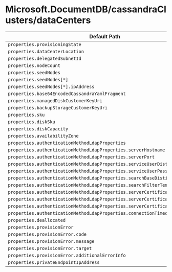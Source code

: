 # Microsoft.DocumentDB/cassandraClusters/dataCenters

| Default Path | Alias |
|---|---|
| `properties.provisioningState` | `Microsoft.DocumentDB/cassandraClusters/dataCenters/provisioningState` |
| `properties.dataCenterLocation` | `Microsoft.DocumentDB/cassandraClusters/dataCenters/dataCenterLocation` |
| `properties.delegatedSubnetId` | `Microsoft.DocumentDB/cassandraClusters/dataCenters/delegatedSubnetId` |
| `properties.nodeCount` | `Microsoft.DocumentDB/cassandraClusters/dataCenters/nodeCount` |
| `properties.seedNodes` | `Microsoft.DocumentDB/cassandraClusters/dataCenters/seedNodes` |
| `properties.seedNodes[*]` | `Microsoft.DocumentDB/cassandraClusters/dataCenters/seedNodes[*]` |
| `properties.seedNodes[*].ipAddress` | `Microsoft.DocumentDB/cassandraClusters/dataCenters/seedNodes[*].ipAddress` |
| `properties.base64EncodedCassandraYamlFragment` | `Microsoft.DocumentDB/cassandraClusters/dataCenters/base64EncodedCassandraYamlFragment` |
| `properties.managedDiskCustomerKeyUri` | `Microsoft.DocumentDB/cassandraClusters/dataCenters/managedDiskCustomerKeyUri` |
| `properties.backupStorageCustomerKeyUri` | `Microsoft.DocumentDB/cassandraClusters/dataCenters/backupStorageCustomerKeyUri` |
| `properties.sku` | `Microsoft.DocumentDB/cassandraClusters/dataCenters/sku` |
| `properties.diskSku` | `Microsoft.DocumentDB/cassandraClusters/dataCenters/diskSku` |
| `properties.diskCapacity` | `Microsoft.DocumentDB/cassandraClusters/dataCenters/diskCapacity` |
| `properties.availabilityZone` | `Microsoft.DocumentDB/cassandraClusters/dataCenters/availabilityZone` |
| `properties.authenticationMethodLdapProperties` | `Microsoft.DocumentDB/cassandraClusters/dataCenters/authenticationMethodLdapProperties` |
| `properties.authenticationMethodLdapProperties.serverHostname` | `Microsoft.DocumentDB/cassandraClusters/dataCenters/authenticationMethodLdapProperties.serverHostname` |
| `properties.authenticationMethodLdapProperties.serverPort` | `Microsoft.DocumentDB/cassandraClusters/dataCenters/authenticationMethodLdapProperties.serverPort` |
| `properties.authenticationMethodLdapProperties.serviceUserDistinguishedName` | `Microsoft.DocumentDB/cassandraClusters/dataCenters/authenticationMethodLdapProperties.serviceUserDistinguishedName` |
| `properties.authenticationMethodLdapProperties.serviceUserPassword` | `Microsoft.DocumentDB/cassandraClusters/dataCenters/authenticationMethodLdapProperties.serviceUserPassword` |
| `properties.authenticationMethodLdapProperties.searchBaseDistinguishedName` | `Microsoft.DocumentDB/cassandraClusters/dataCenters/authenticationMethodLdapProperties.searchBaseDistinguishedName` |
| `properties.authenticationMethodLdapProperties.searchFilterTemplate` | `Microsoft.DocumentDB/cassandraClusters/dataCenters/authenticationMethodLdapProperties.searchFilterTemplate` |
| `properties.authenticationMethodLdapProperties.serverCertificates` | `Microsoft.DocumentDB/cassandraClusters/dataCenters/authenticationMethodLdapProperties.serverCertificates` |
| `properties.authenticationMethodLdapProperties.serverCertificates[*]` | `Microsoft.DocumentDB/cassandraClusters/dataCenters/authenticationMethodLdapProperties.serverCertificates[*]` |
| `properties.authenticationMethodLdapProperties.serverCertificates[*].pem` | `Microsoft.DocumentDB/cassandraClusters/dataCenters/authenticationMethodLdapProperties.serverCertificates[*].pem` |
| `properties.authenticationMethodLdapProperties.connectionTimeoutInMs` | `Microsoft.DocumentDB/cassandraClusters/dataCenters/authenticationMethodLdapProperties.connectionTimeoutInMs` |
| `properties.deallocated` | `Microsoft.DocumentDB/cassandraClusters/dataCenters/deallocated` |
| `properties.provisionError` | `Microsoft.DocumentDB/cassandraClusters/dataCenters/provisionError` |
| `properties.provisionError.code` | `Microsoft.DocumentDB/cassandraClusters/dataCenters/provisionError.code` |
| `properties.provisionError.message` | `Microsoft.DocumentDB/cassandraClusters/dataCenters/provisionError.message` |
| `properties.provisionError.target` | `Microsoft.DocumentDB/cassandraClusters/dataCenters/provisionError.target` |
| `properties.provisionError.additionalErrorInfo` | `Microsoft.DocumentDB/cassandraClusters/dataCenters/provisionError.additionalErrorInfo` |
| `properties.privateEndpointIpAddress` | `Microsoft.DocumentDB/cassandraClusters/dataCenters/privateEndpointIpAddress` |


